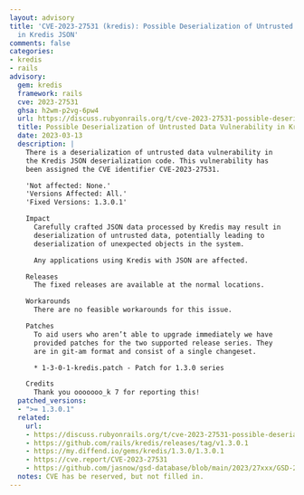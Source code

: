 ```yaml
---
layout: advisory
title: 'CVE-2023-27531 (kredis): Possible Deserialization of Untrusted Data Vulnerability
  in Kredis JSON'
comments: false
categories:
- kredis
- rails
advisory:
  gem: kredis
  framework: rails
  cve: 2023-27531
  ghsa: h2wm-p2vg-6pw4
  url: https://discuss.rubyonrails.org/t/cve-2023-27531-possible-deserialization-of-untrusted-data-vulnerability-in-kredis-json/82467#post_1
  title: Possible Deserialization of Untrusted Data Vulnerability in Kredis JSON
  date: 2023-03-13
  description: |
    There is a deserialization of untrusted data vulnerability in
    the Kredis JSON deserialization code. This vulnerability has
    been assigned the CVE identifier CVE-2023-27531.

    'Not affected: None.'
    'Versions Affected: All.'
    'Fixed Versions: 1.3.0.1'

    Impact
      Carefully crafted JSON data processed by Kredis may result in
      deserialization of untrusted data, potentially leading to
      deserialization of unexpected objects in the system.

      Any applications using Kredis with JSON are affected.

    Releases
      The fixed releases are available at the normal locations.

    Workarounds
      There are no feasible workarounds for this issue.

    Patches
      To aid users who aren’t able to upgrade immediately we have
      provided patches for the two supported release series. They
      are in git-am format and consist of a single changeset.

      * 1-3-0-1-kredis.patch - Patch for 1.3.0 series

    Credits
      Thank you ooooooo_k 7 for reporting this!
  patched_versions:
  - ">= 1.3.0.1"
  related:
    url:
    - https://discuss.rubyonrails.org/t/cve-2023-27531-possible-deserialization-of-untrusted-data-vulnerability-in-kredis-json/82467#post_1
    - https://github.com/rails/kredis/releases/tag/v1.3.0.1
    - https://my.diffend.io/gems/kredis/1.3.0/1.3.0.1
    - https://cve.report/CVE-2023-27531
    - https://github.com/jasnow/gsd-database/blob/main/2023/27xxx/GSD-2023-27531.json
  notes: CVE has be reserved, but not filled in.
---
```

